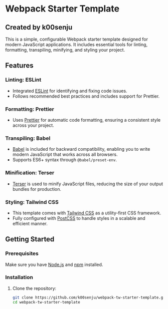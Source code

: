 # Webpack Starter Template

## Created by k00senju

This is a simple, configurable Webpack starter template designed for modern JavaScript applications. It includes essential tools for linting, formatting, transpiling, minifying, and styling your project.

## Features

### Linting: ESLint

- Integrated [ESLint](https://eslint.org/) for identifying and fixing code issues.
- Follows recommended best practices and includes support for Prettier.

### Formatting: Prettier

- Uses [Prettier](https://prettier.io/) for automatic code formatting, ensuring a consistent style across your project.

### Transpiling: Babel

- [Babel](https://babeljs.io/) is included for backward compatibility, enabling you to write modern JavaScript that works across all browsers.
- Supports ES6+ syntax through `@babel/preset-env`.

### Minification: Terser

- [Terser](https://terser.org/) is used to minify JavaScript files, reducing the size of your output bundles for production.

### Styling: Tailwind CSS

- This template comes with [Tailwind CSS](https://tailwindcss.com/) as a utility-first CSS framework.
- Fully configured with [PostCSS](https://postcss.org/) to handle styles in a scalable and efficient manner.

## Getting Started

### Prerequisites

Make sure you have [Node.js](https://nodejs.org/en/) and [npm](https://www.npmjs.com/) installed.

### Installation

1. Clone the repository:

   ```bash
   git clone https://github.com/k00senju/webpack-tw-starter-template.git
   cd webpack-tw-starter-template
   ```
